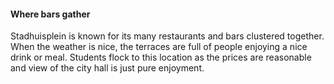 #### Where bars gather

Stadhuisplein is known for its many restaurants and bars clustered together. When the weather is nice, the terraces are full of people enjoying a nice
drink or meal. Students flock to this location as the prices are reasonable and view of the city hall is just pure enjoyment.